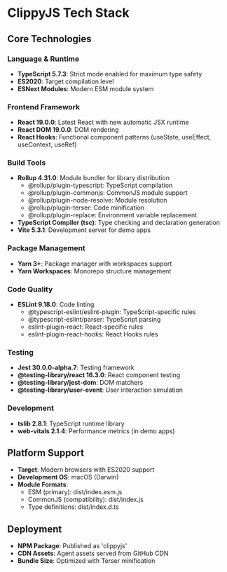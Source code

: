 # ClippyJS Tech Stack

## Core Technologies

### Language & Runtime
- **TypeScript 5.7.3**: Strict mode enabled for maximum type safety
- **ES2020**: Target compilation level
- **ESNext Modules**: Modern ESM module system

### Frontend Framework
- **React 19.0.0**: Latest React with new automatic JSX runtime
- **React DOM 19.0.0**: DOM rendering
- **React Hooks**: Functional component patterns (useState, useEffect, useContext, useRef)

### Build Tools
- **Rollup 4.31.0**: Module bundler for library distribution
  - @rollup/plugin-typescript: TypeScript compilation
  - @rollup/plugin-commonjs: CommonJS module support
  - @rollup/plugin-node-resolve: Module resolution
  - @rollup/plugin-terser: Code minification
  - @rollup/plugin-replace: Environment variable replacement
- **TypeScript Compiler (tsc)**: Type checking and declaration generation
- **Vite 5.3.1**: Development server for demo apps

### Package Management
- **Yarn 3+**: Package manager with workspaces support
- **Yarn Workspaces**: Monorepo structure management

### Code Quality
- **ESLint 9.18.0**: Code linting
  - @typescript-eslint/eslint-plugin: TypeScript-specific rules
  - @typescript-eslint/parser: TypeScript parsing
  - eslint-plugin-react: React-specific rules
  - eslint-plugin-react-hooks: React Hooks rules

### Testing
- **Jest 30.0.0-alpha.7**: Testing framework
- **@testing-library/react 16.3.0**: React component testing
- **@testing-library/jest-dom**: DOM matchers
- **@testing-library/user-event**: User interaction simulation

### Development
- **tslib 2.8.1**: TypeScript runtime library
- **web-vitals 2.1.4**: Performance metrics (in demo apps)

## Platform Support
- **Target**: Modern browsers with ES2020 support
- **Development OS**: macOS (Darwin)
- **Module Formats**: 
  - ESM (primary): dist/index.esm.js
  - CommonJS (compatibility): dist/index.js
  - Type definitions: dist/index.d.ts

## Deployment
- **NPM Package**: Published as 'clippyjs'
- **CDN Assets**: Agent assets served from GitHub CDN
- **Bundle Size**: Optimized with Terser minification
